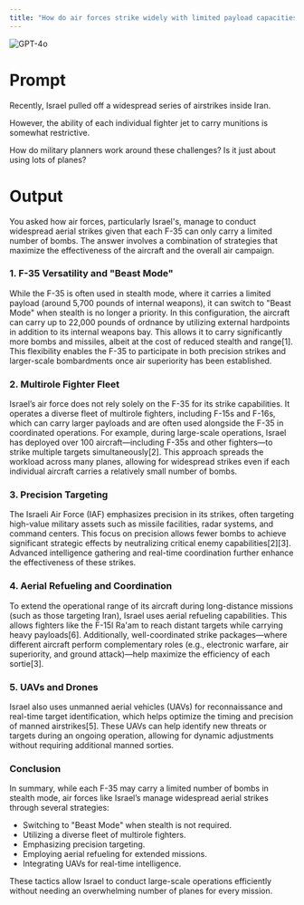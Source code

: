 ```yaml
---
title: "How do air forces strike widely with limited payload capacities? "
---
```

![GPT-4o](https://img.shields.io/badge/GPT--4o-3333FF?style=for-the-badge&logo=openai&logoColor=white)



# Prompt

Recently, Israel pulled off a widespread series of airstrikes inside Iran. 

However, the ability of each individual fighter jet to carry munitions is somewhat restrictive. 

How do military planners work around these challenges? Is it just about using lots of planes?

# Output

You asked how air forces, particularly Israel's, manage to conduct widespread aerial strikes given that each F-35 can only carry a limited number of bombs. The answer involves a combination of strategies that maximize the effectiveness of the aircraft and the overall air campaign.

### 1. F-35 Versatility and "Beast Mode"

While the F-35 is often used in stealth mode, where it carries a limited payload (around 5,700 pounds of internal weapons), it can switch to "Beast Mode" when stealth is no longer a priority. In this configuration, the aircraft can carry up to 22,000 pounds of ordnance by utilizing external hardpoints in addition to its internal weapons bay. This allows it to carry significantly more bombs and missiles, albeit at the cost of reduced stealth and range\[1]. This flexibility enables the F-35 to participate in both precision strikes and larger-scale bombardments once air superiority has been established.

### 2. Multirole Fighter Fleet

Israel’s air force does not rely solely on the F-35 for its strike capabilities. It operates a diverse fleet of multirole fighters, including F-15s and F-16s, which can carry larger payloads and are often used alongside the F-35 in coordinated operations. For example, during large-scale operations, Israel has deployed over 100 aircraft—including F-35s and other fighters—to strike multiple targets simultaneously\[2]. This approach spreads the workload across many planes, allowing for widespread strikes even if each individual aircraft carries a relatively small number of bombs.

### 3. Precision Targeting

The Israeli Air Force (IAF) emphasizes precision in its strikes, often targeting high-value military assets such as missile facilities, radar systems, and command centers. This focus on precision allows fewer bombs to achieve significant strategic effects by neutralizing critical enemy capabilities\[2]\[3]. Advanced intelligence gathering and real-time coordination further enhance the effectiveness of these strikes.

### 4. Aerial Refueling and Coordination

To extend the operational range of its aircraft during long-distance missions (such as those targeting Iran), Israel uses aerial refueling capabilities. This allows fighters like the F-15I Ra'am to reach distant targets while carrying heavy payloads\[6]. Additionally, well-coordinated strike packages—where different aircraft perform complementary roles (e.g., electronic warfare, air superiority, and ground attack)—help maximize the efficiency of each sortie\[3].

### 5. UAVs and Drones

Israel also uses unmanned aerial vehicles (UAVs) for reconnaissance and real-time target identification, which helps optimize the timing and precision of manned airstrikes\[5]. These UAVs can help identify new threats or targets during an ongoing operation, allowing for dynamic adjustments without requiring additional manned sorties.

### Conclusion

In summary, while each F-35 may carry a limited number of bombs in stealth mode, air forces like Israel’s manage widespread aerial strikes through several strategies:

- Switching to "Beast Mode" when stealth is not required.
- Utilizing a diverse fleet of multirole fighters.
- Emphasizing precision targeting.
- Employing aerial refueling for extended missions.
- Integrating UAVs for real-time intelligence.

These tactics allow Israel to conduct large-scale operations efficiently without needing an overwhelming number of planes for every mission.

&#x20;
